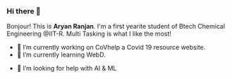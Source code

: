 ### Hi there 👋

<!--
**just-ary27/just-ary27** is a ✨ _special_ ✨ repository because its `README.md` (this file) appears on your GitHub profile.-->

Bonjour! This is __Aryan Ranjan__. I'm a first yearite student of Btech Chemical Engineering @IIT-R. Multi Tasking is what I like the most!

- 🔭 I’m currently working on CoVhelp a Covid 19 resource website. 
- 🌱 I’m currently learning WebD.
<!--- 👯 I’m looking to collaborate on ... -->
- 🤔 I’m looking for help with AI & ML
<!-- 💬 Ask me about ...
-- 📫 How to reach me: ...
-- 😄 Pronouns: ...
-- ⚡ Fun fact: ...
-->

